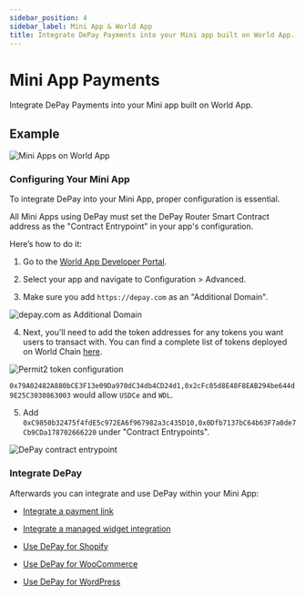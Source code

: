 ```yaml
---
sidebar_position: 4
sidebar_label: Mini App & World App
title: Integrate DePay Payments into your Mini app built on World App.
---
```


# Mini App Payments

Integrate DePay Payments into your Mini app built on World App.

## Example

![Mini Apps on World App](/img/examples/mini-app/example.png)

### Configuring Your Mini App

To integrate DePay into your Mini App, proper configuration is essential.

All Mini Apps using DePay must set the DePay Router Smart Contract address as the "Contract Entrypoint" in your app's configuration.

Here’s how to do it:

1. Go to the [World App Developer Portal](https://developer.worldcoin.org/).

2. Select your app and navigate to Configuration > Advanced.

3. Make sure you add `https://depay.com` as an "Additional Domain".

![depay.com as Additional Domain](/img/examples/mini-app/additional-domain.png)

4. Next, you'll need to add the token addresses for any tokens you want users to transact with. You can find a complete list of tokens deployed on World Chain [here](https://worldchain-mainnet.explorer.alchemy.com/tokens).

![Permit2 token configuration](/img/examples/mini-app/permit2-tokens.png)

`0x79A02482A880bCE3F13e09Da970dC34db4CD24d1,0x2cFc85d8E48F8EAB294be644d9E25C3030863003` would allow `USDCe` and `WDL`.

5. Add `0xC9850b32475f4fdE5c972EA6f967982a3c435D10,0x0Dfb7137bC64b63F7a0de7Cb9CDa178702666220` under "Contract Entrypoints".

![DePay contract entrypoint](/img/examples/mini-app/contract-entrypoint.png)



### Integrate DePay

Afterwards you can integrate and use DePay within your Mini App:

- [Integrate a payment link](/docs/payments/integrate/link)

- [Integrate a managed widget integration](/docs/payments/integrate/widget)

- [Use DePay for Shopify](/docs/payments/plugins/shopify)

- [Use DePay for WooCommerce](/docs/payments/plugins/woocommerce)

- [Use DePay for WordPress](/docs/payments/plugins/wordpress/)
